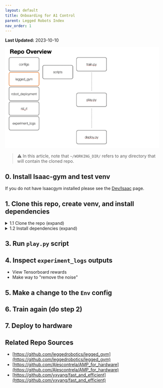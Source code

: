 ```yaml
---
layout: default
title: Onboarding for A1 Control
parent: Legged Robots Index
nav_order: 1
---
```

**Last Updated:** 2023-10-10  

![overview](/assets/imgs/a1_repo/repo_overview.png?raw=true)

> ⚠️ In this article, note that `~/WORKING_DIR/` refers to any directory that will contain the cloned repo.

## 0. Install Isaac-gym and test venv

If you do not have Isaacgym installed please see the [Dev/Isaac](../Development/Isaac#isaac-gym) page.

## 1.  Clone this repo, create venv, and install dependencies


<details markdown="block">
<summary> 1.1 Clone the repo (expand) </summary>
```bash
cd ~/WORKING_DIR/
git clone https://github.com/UWRobotLearning/ground_control_base
```
</details>


<details markdown="block">
<summary> 1.2 Install dependencies (expand) </summary>
```bash
conda create -n a1 python==3.8
conda activate a1
conda install pytorch torchvision torchaudio pytorch-cuda=11.8 -c pytorch -c nvidia

cd a1_control_simple
pip install -e .
```
</details>

> ⚠️️ Need to add these dependencies (or remove them totally)
- noise
- scikit-learn
- tqdm


## 2. Run `train.py` script
 2.1 run train_nohydra.py

<details markdown="block">
<summary> Code (expand) </summary>
```bash
cd ~/WORKING_DIR/
python a1_control_simple/leggedgym/scripts/train.py
```
This will produce outputs in `experiment_logs` which contain:
> Insert image of 

</details>

## 3. Run `play.py` script

## 4. Inspect `experiment_logs` outputs
- View Tensorboard rewards
- Make way to "remove the noise"

## 5. Make a change to the `Env` config

## 6. Train again (do step 2)

## 7. Deploy to hardware


## Related Repo Sources
- [https://github.com/leggedrobotics/legged_gym](https://github.com/leggedrobotics/legged_gym)
- [https://github.com/Alescontrela/AMP_for_hardware](https://github.com/Alescontrela/AMP_for_hardware)
- [https://github.com/yxyang/fast_and_efficient](https://github.com/yxyang/fast_and_efficient)


